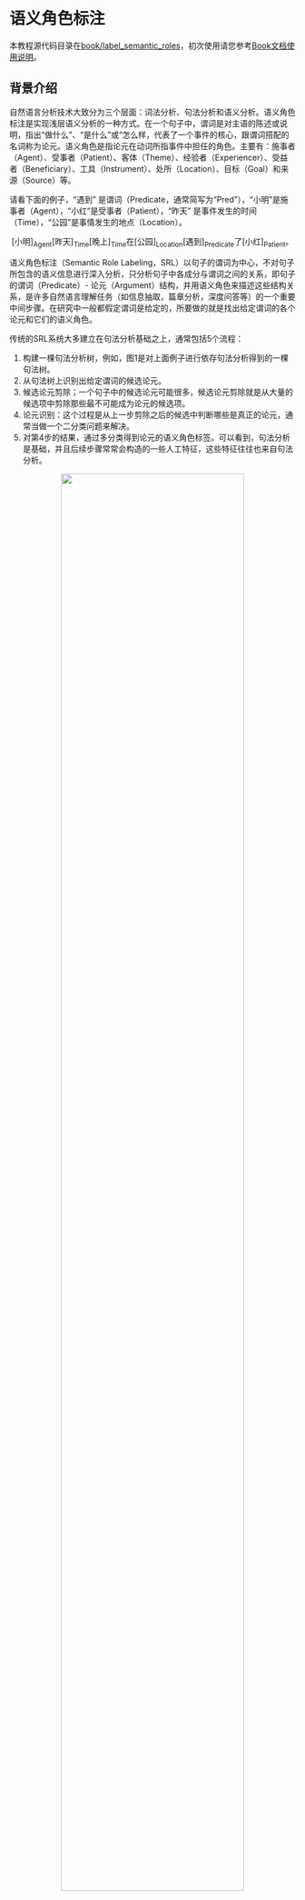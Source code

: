 # 语义角色标注

本教程源代码目录在[book/label_semantic_roles](https://github.com/PaddlePaddle/book/tree/develop/07.label_semantic_roles)，初次使用请您参考[Book文档使用说明](https://github.com/PaddlePaddle/book/blob/develop/README.cn.md#%E8%BF%90%E8%A1%8C%E8%BF%99%E6%9C%AC%E4%B9%A6)。

## 背景介绍

自然语言分析技术大致分为三个层面：词法分析、句法分析和语义分析。语义角色标注是实现浅层语义分析的一种方式。在一个句子中，谓词是对主语的陈述或说明，指出“做什么”、“是什么”或“怎么样，代表了一个事件的核心，跟谓词搭配的名词称为论元。语义角色是指论元在动词所指事件中担任的角色。主要有：施事者（Agent）、受事者（Patient）、客体（Theme）、经验者（Experiencer）、受益者（Beneficiary）、工具（Instrument）、处所（Location）、目标（Goal）和来源（Source）等。

请看下面的例子，“遇到” 是谓词（Predicate，通常简写为“Pred”），“小明”是施事者（Agent），“小红”是受事者（Patient），“昨天” 是事件发生的时间（Time），“公园”是事情发生的地点（Location）。

$$\mbox{[小明]}_{\mbox{Agent}}\mbox{[昨天]}_{\mbox{Time}}\mbox{[晚上]}_\mbox{Time}\mbox{在[公园]}_{\mbox{Location}}\mbox{[遇到]}_{\mbox{Predicate}}\mbox{了[小红]}_{\mbox{Patient}}\mbox{。}$$

语义角色标注（Semantic Role Labeling，SRL）以句子的谓词为中心，不对句子所包含的语义信息进行深入分析，只分析句子中各成分与谓词之间的关系，即句子的谓词（Predicate）- 论元（Argument）结构，并用语义角色来描述这些结构关系，是许多自然语言理解任务（如信息抽取，篇章分析，深度问答等）的一个重要中间步骤。在研究中一般都假定谓词是给定的，所要做的就是找出给定谓词的各个论元和它们的语义角色。

传统的SRL系统大多建立在句法分析基础之上，通常包括5个流程：

1. 构建一棵句法分析树，例如，图1是对上面例子进行依存句法分析得到的一棵句法树。
2. 从句法树上识别出给定谓词的候选论元。
3. 候选论元剪除；一个句子中的候选论元可能很多，候选论元剪除就是从大量的候选项中剪除那些最不可能成为论元的候选项。
4. 论元识别：这个过程是从上一步剪除之后的候选中判断哪些是真正的论元，通常当做一个二分类问题来解决。
5. 对第4步的结果，通过多分类得到论元的语义角色标签。可以看到，句法分析是基础，并且后续步骤常常会构造的一些人工特征，这些特征往往也来自句法分析。

<div  align="center">
<img src="https://github.com/PaddlePaddle/book/blob/develop/07.label_semantic_roles/image/dependency_parsing.png?raw=true" width = "80%" align=center /><br>
图1. 依存句法分析句法树示例
</div>

然而，完全句法分析需要确定句子所包含的全部句法信息，并确定句子各成分之间的关系，是一个非常困难的任务，目前技术下的句法分析准确率并不高，句法分析的细微错误都会导致SRL的错误。为了降低问题的复杂度，同时获得一定的句法结构信息，“浅层句法分析”的思想应运而生。浅层句法分析也称为部分句法分析（partial parsing）或语块划分（chunking）。和完全句法分析得到一颗完整的句法树不同，浅层句法分析只需要识别句子中某些结构相对简单的独立成分，例如：动词短语，这些被识别出来的结构称为语块。为了回避 “无法获得准确率较高的句法树” 所带来的困难，一些研究\[[1](#参考文献)\]也提出了基于语块（chunk）的SRL方法。基于语块的SRL方法将SRL作为一个序列标注问题来解决。序列标注任务一般都会采用BIO表示方式来定义序列标注的标签集，我们先来介绍这种表示方法。在BIO表示法中，B代表语块的开始，I代表语块的中间，O代表语块结束。通过B、I、O 三种标记将不同的语块赋予不同的标签，例如：对于一个由角色A拓展得到的语块组，将它所包含的第一个语块赋予标签B-A，将它所包含的其它语块赋予标签I-A，不属于任何论元的语块赋予标签O。

我们继续以上面的这句话为例，图1展示了BIO表示方法。

<div  align="center">
<img src="https://github.com/PaddlePaddle/book/blob/develop/07.label_semantic_roles/image/bio_example.png?raw=true" width = "90%"  align=center /><br>
图2. BIO标注方法示例
</div>

从上面的例子可以看到，根据序列标注结果可以直接得到论元的语义角色标注结果，是一个相对简单的过程。这种简单性体现在：（1）依赖浅层句法分析，降低了句法分析的要求和难度；（2）没有了候选论元剪除这一步骤；（3）论元的识别和论元标注是同时实现的。这种一体化处理论元识别和论元标注的方法，简化了流程，降低了错误累积的风险，往往能够取得更好的结果。

与基于语块的SRL方法类似，在本教程中我们也将SRL看作一个序列标注问题，不同的是，我们只依赖输入文本序列，不依赖任何额外的语法解析结果或是复杂的人造特征，利用深度神经网络构建一个端到端学习的SRL系统。我们以[CoNLL-2004 and CoNLL-2005 Shared Tasks](http://www.cs.upc.edu/~srlconll/)任务中SRL任务的公开数据集为例，实践下面的任务：给定一句话和这句话里的一个谓词，通过序列标注的方式，从句子中找到谓词对应的论元，同时标注它们的语义角色。

## 模型概览

循环神经网络（Recurrent Neural Network）是一种对序列建模的重要模型，在自然语言处理任务中有着广泛地应用。不同于前馈神经网络（Feed-forward Neural Network），RNN能够处理输入之间前后关联的问题。LSTM是RNN的一种重要变种，常用来学习长序列中蕴含的长程依赖关系，我们在[情感分析](https://github.com/PaddlePaddle/book/tree/develop/06.understand_sentiment)一篇中已经介绍过，这一篇中我们依然利用LSTM来解决SRL问题。

### 栈式循环神经网络（Stacked Recurrent Neural Network）

深层网络有助于形成层次化特征，网络上层在下层已经学习到的初级特征基础上，形成更复杂的高级特征。尽管LSTM沿时间轴展开后等价于一个非常“深”的前馈网络，但由于LSTM各个时间步参数共享，$t-1$时刻状态到$t$时刻的映射，始终只经过了一次非线性映射，也就是说单层LSTM对状态转移的建模是 “浅” 的。堆叠多个LSTM单元，令前一个LSTM$t$时刻的输出，成为下一个LSTM单元$t$时刻的输入，帮助我们构建起一个深层网络，我们把它称为第一个版本的栈式循环神经网络。深层网络提高了模型拟合复杂模式的能力，能够更好地建模跨不同时间步的模式\[[2](#参考文献)\]。

然而，训练一个深层LSTM网络并非易事。纵向堆叠多个LSTM单元可能遇到梯度在纵向深度上传播受阻的问题。通常，堆叠4层LSTM单元可以正常训练，当层数达到4~8层时，会出现性能衰减，这时必须考虑一些新的结构以保证梯度纵向顺畅传播，这是训练深层LSTM网络必须解决的问题。我们可以借鉴LSTM解决 “梯度消失梯度爆炸” 问题的智慧之一：在记忆单元（Memory Cell）这条信息传播的路线上没有非线性映射，当梯度反向传播时既不会衰减、也不会爆炸。因此，深层LSTM模型也可以在纵向上添加一条保证梯度顺畅传播的路径。

一个LSTM单元完成的运算可以被分为三部分：（1）输入到隐层的映射（input-to-hidden） ：每个时间步输入信息$x$会首先经过一个矩阵映射，再作为遗忘门，输入门，记忆单元，输出门的输入，注意，这一次映射没有引入非线性激活；（2）隐层到隐层的映射（hidden-to-hidden）：这一步是LSTM计算的主体，包括遗忘门，输入门，记忆单元更新，输出门的计算；（3）隐层到输出的映射（hidden-to-output）：通常是简单的对隐层向量进行激活。我们在第一个版本的栈式网络的基础上，加入一条新的路径：除上一层LSTM输出之外，将前层LSTM的输入到隐层的映射作为的一个新的输入，同时加入一个线性映射去学习一个新的变换。

图3是最终得到的栈式循环神经网络结构示意图。

<p align="center">  
<img src="https://github.com/PaddlePaddle/book/blob/develop/07.label_semantic_roles/image/stacked_lstm.png?raw=true" width = "40%"  align=center><br>
图3. 基于LSTM的栈式循环神经网络结构示意图
</p>

### 双向循环神经网络（Bidirectional Recurrent Neural Network）

在LSTM中，$t$时刻的隐藏层向量编码了到$t$时刻为止所有输入的信息，但$t$时刻的LSTM可以看到历史，却无法看到未来。在绝大多数自然语言处理任务中，我们几乎总是能拿到整个句子。这种情况下，如果能够像获取历史信息一样，得到未来的信息，对序列学习任务会有很大的帮助。

为了克服这一缺陷，我们可以设计一种双向循环网络单元，它的思想简单且直接：对上一节的栈式循环神经网络进行一个小小的修改，堆叠多个LSTM单元，让每一层LSTM单元分别以：正向、反向、正向 …… 的顺序学习上一层的输出序列。于是，从第2层开始，$t$时刻我们的LSTM单元便总是可以看到历史和未来的信息。图4是基于LSTM的双向循环神经网络结构示意图。

<p align="center">  
<img src="https://github.com/PaddlePaddle/book/blob/develop/07.label_semantic_roles/image/bidirectional_stacked_lstm.png?raw=true" width = "60%" align=center><br>
图4. 基于LSTM的双向循环神经网络结构示意图
</p>

需要说明的是，这种双向RNN结构和Bengio等人在机器翻译任务中使用的双向RNN结构\[[3](#参考文献), [4](#参考文献)\] 并不相同，我们会在后续[机器翻译](https://github.com/PaddlePaddle/book/blob/develop/08.machine_translation/README.cn.md)任务中，介绍另一种双向循环神经网络。

### 条件随机场 (Conditional Random Field)

使用神经网络模型解决问题的思路通常是：前层网络学习输入的特征表示，网络的最后一层在特征基础上完成最终的任务。在SRL任务中，深层LSTM网络学习输入的特征表示，条件随机场（Conditional Random Filed， CRF）在特征的基础上完成序列标注，处于整个网络的末端。

CRF是一种概率化结构模型，可以看作是一个概率无向图模型，结点表示随机变量，边表示随机变量之间的概率依赖关系。简单来讲，CRF学习条件概率$P(X|Y)$，其中 $X = (x_1, x_2, ... , x_n)$ 是输入序列，$Y = (y_1, y_2, ... , y_n)$ 是标记序列；解码过程是给定 $X$序列求解令$P(Y|X)$最大的$Y$序列，即$Y^* = \mbox{arg max}_{Y} P(Y | X)$。

序列标注任务只需要考虑输入和输出都是一个线性序列，并且由于我们只是将输入序列作为条件，不做任何条件独立假设，因此输入序列的元素之间并不存在图结构。综上，在序列标注任务中使用的是如图5所示的定义在链式图上的CRF，称之为线性链条件随机场（Linear Chain Conditional Random Field）。

<p align="center">  
<img src="https://github.com/PaddlePaddle/book/blob/develop/07.label_semantic_roles/image/linear_chain_crf.png?raw=true" width = "35%" align=center><br>
图5. 序列标注任务中使用的线性链条件随机场
</p>

根据线性链条件随机场上的因子分解定理\[[5](#参考文献)\]，在给定观测序列$X$时，一个特定标记序列$Y$的概率可以定义为：

$$p(Y | X) = \frac{1}{Z(X)} \text{exp}\left(\sum_{i=1}^{n}\left(\sum_{j}\lambda_{j}t_{j} (y_{i - 1}, y_{i}, X, i) + \sum_{k} \mu_k s_k (y_i, X, i)\right)\right)$$

其中$Z(X)$是归一化因子，$t_j$ 是定义在边上的特征函数，依赖于当前和前一个位置，称为转移特征，表示对于输入序列$X$及其标注序列在 $i$及$i - 1$位置上标记的转移概率。$s_k$是定义在结点上的特征函数，称为状态特征，依赖于当前位置，表示对于观察序列$X$及其$i$位置的标记概率。$\lambda_j$ 和 $\mu_k$ 分别是转移特征函数和状态特征函数对应的权值。实际上，$t$和$s$可以用相同的数学形式表示，再对转移特征和状态特在各个位置$i$求和有：$f_{k}(Y, X) = \sum_{i=1}^{n}f_k({y_{i - 1}, y_i, X, i})$，把$f$统称为特征函数，于是$P(Y|X)$可表示为：

$$p(Y|X, W) = \frac{1}{Z(X)}\text{exp}\sum_{k}\omega_{k}f_{k}(Y, X)$$

$\omega$是特征函数对应的权值，是CRF模型要学习的参数。训练时，对于给定的输入序列和对应的标记序列集合$D = \left[(X_1,  Y_1), (X_2 , Y_2) , ... , (X_N, Y_N)\right]$ ，通过正则化的极大似然估计，求解如下优化目标：

$$\DeclareMathOperator*{\argmax}{arg\,max} L(\lambda, D) = - \text{log}\left(\prod_{m=1}^{N}p(Y_m|X_m, W)\right) + C \frac{1}{2}\lVert W\rVert^{2}$$

这个优化目标可以通过反向传播算法和整个神经网络一起求解。解码时，对于给定的输入序列$X$，通过解码算法（通常有：维特比算法、Beam Search）求令出条件概率$\bar{P}(Y|X)$最大的输出序列 $\bar{Y}$。

### 深度双向LSTM（DB-LSTM）SRL模型

在SRL任务中，输入是 “谓词” 和 “一句话”，目标是从这句话中找到谓词的论元，并标注论元的语义角色。如果一个句子含有$n$个谓词，这个句子会被处理$n$次。一个最为直接的模型是下面这样：

1. 构造输入；
 - 输入1是谓词，输入2是句子
 - 将输入1扩展成和输入2一样长的序列，用one-hot方式表示；
2. one-hot方式的谓词序列和句子序列通过词表，转换为实向量表示的词向量序列；
3. 将步骤2中的2个词向量序列作为双向LSTM的输入，学习输入序列的特征表示；
4. CRF以步骤3中模型学习到的特征为输入，以标记序列为监督信号，实现序列标注；

大家可以尝试上面这种方法。这里，我们提出一些改进，引入两个简单但对提高系统性能非常有效的特征：

- 谓词上下文：上面的方法中，只用到了谓词的词向量表达谓词相关的所有信息，这种方法始终是非常弱的，特别是如果谓词在句子中出现多次，有可能引起一定的歧义。从经验出发，谓词前后若干个词的一个小片段，能够提供更丰富的信息，帮助消解歧义。于是，我们把这样的经验也添加到模型中，为每个谓词同时抽取一个“谓词上下文” 片段，也就是从这个谓词前后各取$n$个词构成的一个窗口片段；
- 谓词上下文区域标记：为句子中的每一个词引入一个0-1二值变量，表示它们是否在“谓词上下文”片段中；

修改后的模型如下（图6是一个深度为4的模型结构示意图）：

1. 构造输入
 - 输入1是句子序列，输入2是谓词序列，输入3是谓词上下文，从句子中抽取这个谓词前后各$n$个词，构成谓词上下文，用one-hot方式表示，输入4是谓词上下文区域标记，标记了句子中每一个词是否在谓词上下文中；
 - 将输入2~3均扩展为和输入1一样长的序列；
2. 输入1~4均通过词表取词向量转换为实向量表示的词向量序列；其中输入1、3共享同一个词表，输入2和4各自独有词表；
3. 第2步的4个词向量序列作为双向LSTM模型的输入；LSTM模型学习输入序列的特征表示，得到新的特性表示序列；
4. CRF以第3步中LSTM学习到的特征为输入，以标记序列为监督信号，完成序列标注；

<div  align="center">  
<img src="https://github.com/PaddlePaddle/book/blob/develop/07.label_semantic_roles/image/db_lstm_network.png?raw=true" width = "60%"  align=center /><br>
图6. SRL任务上的深层双向LSTM模型
</div>


## 数据介绍

在此教程中，我们选用[CoNLL 2005](http://www.cs.upc.edu/~srlconll/)SRL任务开放出的数据集作为示例。需要特别说明的是，CoNLL 2005 SRL任务的训练数集和开发集在比赛之后并非免费进行公开，目前，能够获取到的只有测试集，包括Wall Street Journal的23节和Brown语料集中的3节。在本教程中，我们以测试集中的WSJ数据为训练集来讲解模型。但是，由于测试集中样本的数量远远不够，如果希望训练一个可用的神经网络SRL系统，请考虑付费获取全量数据。

原始数据中同时包括了词性标注、命名实体识别、语法解析树等多种信息。本教程中，我们使用test.wsj文件夹中的数据进行训练和测试，并只会用到words文件夹（文本序列）和props文件夹（标注结果）下的数据。本教程使用的数据目录如下：

```text
conll05st-release/
└── test.wsj
    ├── props  # 标注结果
    └── words  # 输入文本序列
```

标注信息源自Penn TreeBank\[[7](#参考文献)\]和PropBank\[[8](#参考文献)\]的标注结果。PropBank标注结果的标签和我们在文章一开始示例中使用的标注结果标签不同，但原理是相同的，关于标注结果标签含义的说明，请参考论文\[[9](#参考文献)\]。

原始数据需要进行数据预处理才能被PaddlePaddle处理，预处理包括下面几个步骤:

1. 将文本序列和标记序列其合并到一条记录中；
2. 一个句子如果含有$n$个谓词，这个句子会被处理$n$次，变成$n$条独立的训练样本，每个样本一个不同的谓词；
3. 抽取谓词上下文和构造谓词上下文区域标记；
4. 构造以BIO法表示的标记；
5. 依据词典获取词对应的整数索引。

预处理完成之后一条训练样本包含9个特征，分别是：句子序列、谓词、谓词上下文（占 5 列）、谓词上下区域标志、标注序列。下表是一条训练样本的示例。

| 句子序列 | 谓词 | 谓词上下文（窗口 = 5） | 谓词上下文区域标记 | 标注序列 |
|---|---|---|---|---|
| A | set | n't been set . × | 0 | B-A1 |
| record | set | n't been set . × | 0 | I-A1 |
| date | set | n't been set . × | 0 | I-A1 |
| has | set | n't been set . × | 0 | O |
| n't | set | n't been set . × | 1 | B-AM-NEG |
| been | set | n't been set . × | 1 | O |
| set | set | n't been set . × | 1 | B-V |
| . | set | n't been set . × | 1 | O |


除数据之外，我们同时提供了以下资源：

| 文件名称 | 说明 |
|---|---|
| word_dict | 输入句子的词典，共计44068个词 |
| label_dict | 标记的词典，共计106个标记 |
| predicate_dict | 谓词的词典，共计3162个词 |
| emb | 一个训练好的词表，32维 |

我们在英文维基百科上训练语言模型得到了一份词向量用来初始化SRL模型。在SRL模型训练过程中，词向量不再被更新。关于语言模型和词向量可以参考[词向量](https://github.com/PaddlePaddle/book/blob/develop/04.word2vec/README.cn.md) 这篇教程。我们训练语言模型的语料共有995,000,000个token，词典大小控制为4900,000词。CoNLL 2005训练语料中有5%的词不在这4900,000个词中，我们将它们全部看作未登录词，用`<unk>`表示。

获取词典，打印词典大小：

```python
from __future__ import print_function

import math, os
import numpy as np
import paddle
import paddle.dataset.conll05 as conll05
import paddle.fluid as fluid
import six
import time

with_gpu = os.getenv('WITH_GPU', '0') != '0'

word_dict, verb_dict, label_dict = conll05.get_dict()
word_dict_len = len(word_dict)
label_dict_len = len(label_dict)
pred_dict_len = len(verb_dict)

print('word_dict_len: ', word_dict_len)
print('label_dict_len: ', label_dict_len)
print('pred_dict_len: ', pred_dict_len)
```

## 模型配置说明

- 定义输入数据维度及模型超参数。

```python
mark_dict_len = 2   # 谓上下文区域标志的维度，是一个0-1 2值特征，因此维度为2
word_dim = 32       # 词向量维度
mark_dim = 5        # 谓词上下文区域通过词表被映射为一个实向量，这个是相邻的维度
hidden_dim = 512    # LSTM隐层向量的维度 ： 512 / 4
depth = 8           # 栈式LSTM的深度
mix_hidden_lr = 1e-3

IS_SPARSE = True
PASS_NUM = 10
BATCH_SIZE = 10

embedding_name = 'emb'
```

这里需要特别说明的是hidden_dim = 512指定了LSTM隐层向量的维度为128维，关于这一点请参考PaddlePaddle官方文档中[lstmemory](http://www.paddlepaddle.org/doc/ui/api/trainer_config_helpers/layers.html#lstmemory)的说明。

- 如上文提到，我们用基于英文维基百科训练好的词向量来初始化序列输入、谓词上下文总共6个特征的embedding层参数，在训练中不更新。

```python
# 这里加载PaddlePaddle上版保存的二进制模型
def load_parameter(file_name, h, w):
    with open(file_name, 'rb') as f:
        f.read(16)  # skip header.
        return np.fromfile(f, dtype=np.float32).reshape(h, w)
```

- 8个LSTM单元以“正向/反向”的顺序对所有输入序列进行学习。

```python  
def db_lstm(word, predicate, ctx_n2, ctx_n1, ctx_0, ctx_p1, ctx_p2, mark,
            **ignored):
    # 8 features
    predicate_embedding = fluid.layers.embedding(
        input=predicate,
        size=[pred_dict_len, word_dim],
        dtype='float32',
        is_sparse=IS_SPARSE,
        param_attr='vemb')

    mark_embedding = fluid.layers.embedding(
        input=mark,
        size=[mark_dict_len, mark_dim],
        dtype='float32',
        is_sparse=IS_SPARSE)

    word_input = [word, ctx_n2, ctx_n1, ctx_0, ctx_p1, ctx_p2]
    # Since word vector lookup table is pre-trained, we won't update it this time.
    # trainable being False prevents updating the lookup table during training.
    emb_layers = [
        fluid.layers.embedding(
            size=[word_dict_len, word_dim],
            input=x,
            param_attr=fluid.ParamAttr(
                name=embedding_name, trainable=False)) for x in word_input
    ]
    emb_layers.append(predicate_embedding)
    emb_layers.append(mark_embedding)

    # 8 LSTM units are trained through alternating left-to-right / right-to-left order
    # denoted by the variable `reverse`.
    hidden_0_layers = [
        fluid.layers.fc(input=emb, size=hidden_dim, act='tanh')
        for emb in emb_layers
    ]

    hidden_0 = fluid.layers.sums(input=hidden_0_layers)

    lstm_0 = fluid.layers.dynamic_lstm(
        input=hidden_0,
        size=hidden_dim,
        candidate_activation='relu',
        gate_activation='sigmoid',
        cell_activation='sigmoid')

    # stack L-LSTM and R-LSTM with direct edges
    input_tmp = [hidden_0, lstm_0]

    # In PaddlePaddle, state features and transition features of a CRF are implemented
    # by a fully connected layer and a CRF layer seperately. The fully connected layer
    # with linear activation learns the state features, here we use fluid.layers.sums
    # (fluid.layers.fc can be uesed as well), and the CRF layer in PaddlePaddle:
    # fluid.layers.linear_chain_crf only
    # learns the transition features, which is a cost layer and is the last layer of the network.
    # fluid.layers.linear_chain_crf outputs the log probability of true tag sequence
    # as the cost by given the input sequence and it requires the true tag sequence
    # as target in the learning process.

    for i in range(1, depth):
        mix_hidden = fluid.layers.sums(input=[
            fluid.layers.fc(input=input_tmp[0], size=hidden_dim, act='tanh'),
            fluid.layers.fc(input=input_tmp[1], size=hidden_dim, act='tanh')
        ])

        lstm = fluid.layers.dynamic_lstm(
            input=mix_hidden,
            size=hidden_dim,
            candidate_activation='relu',
            gate_activation='sigmoid',
            cell_activation='sigmoid',
            is_reverse=((i % 2) == 1))

        input_tmp = [mix_hidden, lstm]

    # 取最后一个栈式LSTM的输出和这个LSTM单元的输入到隐层映射，
    # 经过一个全连接层映射到标记字典的维度，来学习 CRF 的状态特征
    feature_out = fluid.layers.sums(input=[
        fluid.layers.fc(input=input_tmp[0], size=label_dict_len, act='tanh'),
        fluid.layers.fc(input=input_tmp[1], size=label_dict_len, act='tanh')
    ])

    return feature_out
```

## 训练模型

- 我们根据网络拓扑结构和模型参数来构造出trainer用来训练，在构造时还需指定优化方法，这里使用最基本的SGD方法(momentum设置为0)，同时设定了学习率、正则等。

- 数据介绍部分提到CoNLL 2005训练集付费，这里我们使用测试集训练供大家学习。conll05.test()每次产生一条样本，包含9个特征，shuffle和组完batch后作为训练的输入。

- 通过feeding来指定每一个数据和data_layer的对应关系。 例如 下面feeding表示: conll05.test()产生数据的第0列对应word_data层的特征。

- 可以使用event_handler回调函数来观察训练过程，或进行测试等。这里我们打印了训练过程的cost，该回调函数是trainer.train函数里设定。

- 通过trainer.train函数训练

```python
def train(use_cuda, save_dirname=None, is_local=True):
    # define network topology

    # 句子序列
    word = fluid.layers.data(
        name='word_data', shape=[1], dtype='int64', lod_level=1)

    # 谓词
    predicate = fluid.layers.data(
        name='verb_data', shape=[1], dtype='int64', lod_level=1)

    # 谓词上下文5个特征
    ctx_n2 = fluid.layers.data(
        name='ctx_n2_data', shape=[1], dtype='int64', lod_level=1)
    ctx_n1 = fluid.layers.data(
        name='ctx_n1_data', shape=[1], dtype='int64', lod_level=1)
    ctx_0 = fluid.layers.data(
        name='ctx_0_data', shape=[1], dtype='int64', lod_level=1)
    ctx_p1 = fluid.layers.data(
        name='ctx_p1_data', shape=[1], dtype='int64', lod_level=1)
    ctx_p2 = fluid.layers.data(
        name='ctx_p2_data', shape=[1], dtype='int64', lod_level=1)

    # 谓词上下区域标志
    mark = fluid.layers.data(
        name='mark_data', shape=[1], dtype='int64', lod_level=1)

    # define network topology
    feature_out = db_lstm(**locals())

    # 标注序列
    target = fluid.layers.data(
        name='target', shape=[1], dtype='int64', lod_level=1)

    # 学习 CRF 的转移特征
    crf_cost = fluid.layers.linear_chain_crf(
        input=feature_out,
        label=target,
        param_attr=fluid.ParamAttr(
            name='crfw', learning_rate=mix_hidden_lr))

    avg_cost = fluid.layers.mean(crf_cost)

    sgd_optimizer = fluid.optimizer.SGD(
        learning_rate=fluid.layers.exponential_decay(
            learning_rate=0.01,
            decay_steps=100000,
            decay_rate=0.5,
            staircase=True))

    sgd_optimizer.minimize(avg_cost)

    # The CRF decoding layer is used for evaluation and inference.
    # It shares weights with CRF layer.  The sharing of parameters among multiple layers
    # is specified by using the same parameter name in these layers. If true tag sequence
    # is provided in training process, `fluid.layers.crf_decoding` calculates labelling error
    # for each input token and sums the error over the entire sequence.
    # Otherwise, `fluid.layers.crf_decoding`  generates the labelling tags.
    crf_decode = fluid.layers.crf_decoding(
        input=feature_out, param_attr=fluid.ParamAttr(name='crfw'))

    train_data = paddle.batch(
        paddle.reader.shuffle(
            paddle.dataset.conll05.test(), buf_size=8192),
        batch_size=BATCH_SIZE)

    place = fluid.CUDAPlace(0) if use_cuda else fluid.CPUPlace()


    feeder = fluid.DataFeeder(
        feed_list=[
            word, ctx_n2, ctx_n1, ctx_0, ctx_p1, ctx_p2, predicate, mark, target
        ],
        place=place)
    exe = fluid.Executor(place)

    def train_loop(main_program):
        exe.run(fluid.default_startup_program())
        embedding_param = fluid.global_scope().find_var(
            embedding_name).get_tensor()
        embedding_param.set(
            load_parameter(conll05.get_embedding(), word_dict_len, word_dim),
            place)

        start_time = time.time()
        batch_id = 0
        for pass_id in six.moves.xrange(PASS_NUM):
            for data in train_data():
                cost = exe.run(main_program,
                               feed=feeder.feed(data),
                               fetch_list=[avg_cost])
                cost = cost[0]

                if batch_id % 10 == 0:
                    print("avg_cost: " + str(cost))
                    if batch_id != 0:
                        print("second per batch: " + str((time.time(
                        ) - start_time) / batch_id))
                    # Set the threshold low to speed up the CI test
                    if float(cost) < 60.0:
                        if save_dirname is not None:
                            fluid.io.save_inference_model(save_dirname, [
                                'word_data', 'verb_data', 'ctx_n2_data',
                                'ctx_n1_data', 'ctx_0_data', 'ctx_p1_data',
                                'ctx_p2_data', 'mark_data'
                            ], [feature_out], exe)
                        return

                batch_id = batch_id + 1

    train_loop(fluid.default_main_program())
```


## 应用模型

训练完成之后，需要依据某个我们关心的性能指标选择最优的模型进行预测，可以简单的选择测试集上标记错误最少的那个模型。以下我们给出一个使用训练后的模型进行预测的示例。

```python
def infer(use_cuda, save_dirname=None):
    if save_dirname is None:
        return

    place = fluid.CUDAPlace(0) if use_cuda else fluid.CPUPlace()
    exe = fluid.Executor(place)

    inference_scope = fluid.core.Scope()
    with fluid.scope_guard(inference_scope):
        # Use fluid.io.load_inference_model to obtain the inference program desc,
        # the feed_target_names (the names of variables that will be fed
        # data using feed operators), and the fetch_targets (variables that
        # we want to obtain data from using fetch operators).
        [inference_program, feed_target_names,
         fetch_targets] = fluid.io.load_inference_model(save_dirname, exe)

        # Setup inputs by creating LoDTensors to represent sequences of words.
        # Here each word is the basic element of these LoDTensors and the shape of
        # each word (base_shape) should be [1] since it is simply an index to
        # look up for the corresponding word vector.
        # Suppose the length_based level of detail (lod) info is set to [[3, 4, 2]],
        # which has only one lod level. Then the created LoDTensors will have only
        # one higher level structure (sequence of words, or sentence) than the basic
        # element (word). Hence the LoDTensor will hold data for three sentences of
        # length 3, 4 and 2, respectively.
        # Note that lod info should be a list of lists.
        lod = [[3, 4, 2]]
        base_shape = [1]
        # The range of random integers is [low, high]
        word = fluid.create_random_int_lodtensor(
            lod, base_shape, place, low=0, high=word_dict_len - 1)
        pred = fluid.create_random_int_lodtensor(
            lod, base_shape, place, low=0, high=pred_dict_len - 1)
        ctx_n2 = fluid.create_random_int_lodtensor(
            lod, base_shape, place, low=0, high=word_dict_len - 1)
        ctx_n1 = fluid.create_random_int_lodtensor(
            lod, base_shape, place, low=0, high=word_dict_len - 1)
        ctx_0 = fluid.create_random_int_lodtensor(
            lod, base_shape, place, low=0, high=word_dict_len - 1)
        ctx_p1 = fluid.create_random_int_lodtensor(
            lod, base_shape, place, low=0, high=word_dict_len - 1)
        ctx_p2 = fluid.create_random_int_lodtensor(
            lod, base_shape, place, low=0, high=word_dict_len - 1)
        mark = fluid.create_random_int_lodtensor(
            lod, base_shape, place, low=0, high=mark_dict_len - 1)

        # Construct feed as a dictionary of {feed_target_name: feed_target_data}
        # and results will contain a list of data corresponding to fetch_targets.
        assert feed_target_names[0] == 'word_data'
        assert feed_target_names[1] == 'verb_data'
        assert feed_target_names[2] == 'ctx_n2_data'
        assert feed_target_names[3] == 'ctx_n1_data'
        assert feed_target_names[4] == 'ctx_0_data'
        assert feed_target_names[5] == 'ctx_p1_data'
        assert feed_target_names[6] == 'ctx_p2_data'
        assert feed_target_names[7] == 'mark_data'

        results = exe.run(inference_program,
                          feed={
                              feed_target_names[0]: word,
                              feed_target_names[1]: pred,
                              feed_target_names[2]: ctx_n2,
                              feed_target_names[3]: ctx_n1,
                              feed_target_names[4]: ctx_0,
                              feed_target_names[5]: ctx_p1,
                              feed_target_names[6]: ctx_p2,
                              feed_target_names[7]: mark
                          },
                          fetch_list=fetch_targets,
                          return_numpy=False)
        print(results[0].lod())
        np_data = np.array(results[0])
        print("Inference Shape: ", np_data.shape)
```

整个程序的入口如下：

```python
def main(use_cuda, is_local=True):
    if use_cuda and not fluid.core.is_compiled_with_cuda():
        return

    # Directory for saving the trained model
    save_dirname = "label_semantic_roles.inference.model"

    train(use_cuda, save_dirname, is_local)
    infer(use_cuda, save_dirname)


main(use_cuda=False)
```

## 总结

语义角色标注是许多自然语言理解任务的重要中间步骤。这篇教程中我们以语义角色标注任务为例，介绍如何利用PaddlePaddle进行序列标注任务。教程中所介绍的模型来自我们发表的论文\[[10](#参考文献)\]。由于 CoNLL 2005 SRL任务的训练数据目前并非完全开放，教程中只使用测试数据作为示例。在这个过程中，我们希望减少对其它自然语言处理工具的依赖，利用神经网络数据驱动、端到端学习的能力，得到一个和传统方法可比、甚至更好的模型。在论文中我们证实了这种可能性。关于模型更多的信息和讨论可以在论文中找到。

<a name="参考文献"></a>
## 参考文献
1. Sun W, Sui Z, Wang M, et al. [Chinese semantic role labeling with shallow parsing](http://www.aclweb.org/anthology/D09-1#page=1513)[C]//Proceedings of the 2009 Conference on Empirical Methods in Natural Language Processing: Volume 3-Volume 3. Association for Computational Linguistics, 2009: 1475-1483.
2. Pascanu R, Gulcehre C, Cho K, et al. [How to construct deep recurrent neural networks](https://arxiv.org/abs/1312.6026)[J]. arXiv preprint arXiv:1312.6026, 2013.
3. Cho K, Van Merriënboer B, Gulcehre C, et al. [Learning phrase representations using RNN encoder-decoder for statistical machine translation](https://arxiv.org/abs/1406.1078)[J]. arXiv preprint arXiv:1406.1078, 2014.
4. Bahdanau D, Cho K, Bengio Y. [Neural machine translation by jointly learning to align and translate](https://arxiv.org/abs/1409.0473)[J]. arXiv preprint arXiv:1409.0473, 2014.
5. Lafferty J, McCallum A, Pereira F. [Conditional random fields: Probabilistic models for segmenting and labeling sequence data](http://www.jmlr.org/papers/volume15/doppa14a/source/biblio.bib.old)[C]//Proceedings of the eighteenth international conference on machine learning, ICML. 2001, 1: 282-289.
6. 李航. 统计学习方法[J]. 清华大学出版社, 北京, 2012.
7. Marcus M P, Marcinkiewicz M A, Santorini B. [Building a large annotated corpus of English: The Penn Treebank](http://repository.upenn.edu/cgi/viewcontent.cgi?article=1246&context=cis_reports)[J]. Computational linguistics, 1993, 19(2): 313-330.
8. Palmer M, Gildea D, Kingsbury P. [The proposition bank: An annotated corpus of semantic roles](http://www.mitpressjournals.org/doi/pdfplus/10.1162/0891201053630264)[J]. Computational linguistics, 2005, 31(1): 71-106.
9. Carreras X, Màrquez L. [Introduction to the CoNLL-2005 shared task: Semantic role labeling](http://www.cs.upc.edu/~srlconll/st05/papers/intro.pdf)[C]//Proceedings of the Ninth Conference on Computational Natural Language Learning. Association for Computational Linguistics, 2005: 152-164.
10. Zhou J, Xu W. [End-to-end learning of semantic role labeling using recurrent neural networks](http://www.aclweb.org/anthology/P/P15/P15-1109.pdf)[C]//Proceedings of the Annual Meeting of the Association for Computational Linguistics. 2015.

<br/>
<a rel="license" href="http://creativecommons.org/licenses/by-sa/4.0/"><img alt="知识共享许可协议" style="border-width:0" src="https://i.creativecommons.org/l/by-sa/4.0/88x31.png" /></a><br /><span xmlns:dct="http://purl.org/dc/terms/" href="http://purl.org/dc/dcmitype/Text" property="dct:title" rel="dct:type">本教程</span> 由 <a xmlns:cc="http://creativecommons.org/ns#" href="http://book.paddlepaddle.org" property="cc:attributionName" rel="cc:attributionURL">PaddlePaddle</a> 创作，采用 <a rel="license" href="http://creativecommons.org/licenses/by-sa/4.0/">知识共享 署名-相同方式共享 4.0 国际 许可协议</a>进行许可。
